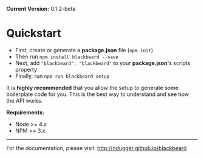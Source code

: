 **Current Version:** 0.1.2-beta

# Quickstart
- First, create or generate a **package.json** file (```npm init```)
- Then run ```npm install blackbeard --save```
- Next, add ```"blackbeard": "blackbeard"``` to your **package.json**'s scripts property
- Finally, run ```npm run blackbeard setup```

It is **highly recommended** that you allow the setup to generate some boilerplate code for you. This is the best way to understand and see how the API works.

**Requirements:**
- Node >= 4.x
- NPM >= 3.x

***

For the documentation, please visit: http://ndugger.github.io/blackbeard